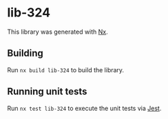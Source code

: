 # lib-324

This library was generated with [Nx](https://nx.dev).

## Building

Run `nx build lib-324` to build the library.

## Running unit tests

Run `nx test lib-324` to execute the unit tests via [Jest](https://jestjs.io).
